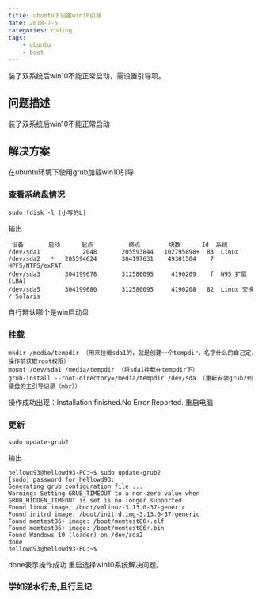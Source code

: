 ```yaml
---
title: ubuntu下设置win10引导
date: 2018-7-5
categories: coding
tags: 
    - ubuntu 
    - boot
---
```

装了双系统后win10不能正常启动，需设置引导项。
<!--more-->
## 问题描述
装了双系统后win10不能正常启动

## 解决方案
在ubuntu环境下使用grub加载win10引导

### 查看系统盘情况
```
sudo fdisk -l (小写的L)
```
输出
```
 设备       启动      起点          终点        块数      Id  系统  
/dev/sda1            2048       205593844   102795898+  83  Linux  
/dev/sda2   *   205594624       304197631    49301504    7  HPFS/NTFS/exFAT  
/dev/sda3       304199678       312580095     4190209    f  W95 扩展 (LBA)  
/dev/sda5       304199680       312580095     4190208   82  Linux 交换 / Solaris  
```
自行辨认哪个是win启动盘  
### 挂载
```
mkdir /media/tempdir （用来挂载sda1的，就是创建一个tempdir，名字什么的自己定，操作前获取root权限）  
mount /dev/sda1 /media/tempdir （将sda1挂载在tempdir下）  
grub-install --root-directory=/media/tempdir /dev/sda （重新安装grub2到硬盘的主引导记录（mbr））  
```
操作成功出现：Installation finished.No Error Reported.  重启电脑
### 更新
``` 
sudo update-grub2  
``` 
输出
```
hellowd93@hellowd93-PC:~$ sudo update-grub2  
[sudo] password for hellowd93:   
Generating grub configuration file ...  
Warning: Setting GRUB_TIMEOUT to a non-zero value when GRUB_HIDDEN_TIMEOUT is set is no longer supported.  
Found linux image: /boot/vmlinuz-3.13.0-37-generic  
Found initrd image: /boot/initrd.img-3.13.0-37-generic  
Found memtest86+ image: /boot/memtest86+.elf  
Found memtest86+ image: /boot/memtest86+.bin  
Found Windows 10 (loader) on /dev/sda2  
done  
hellowd93@hellowd93-PC:~$   
```
done表示操作成功 重启选择win10系统解决问题。
### 学如逆水行舟,且行且记
